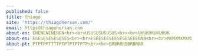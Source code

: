 ```yaml
---
published: false
title: thiago
site: 'https://thiagohersan.com/'
email: https@thiagohersan.com
about-en: ENENENENENEN<br><br>USUSUSUSUSUS<br><br>UKUKUKUKUKUK
about-es: ESESESESESESES<br><br>ESEESEESEESESESEEEÑÑÑ<br><br>MXMXMXMXMXMXM
about-pt: PTPTPPTTTTPTPTPTPTPTP<br><br>BRBRBRBBRBRBR
---
```

